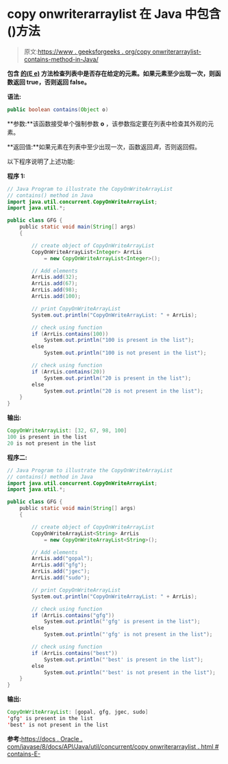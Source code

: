 # copy onwriterarraylist 在 Java 中包含()方法

> 原文:[https://www . geeksforgeeks . org/copy onwriterarraylist-contains-method-in-Java/](https://www.geeksforgeeks.org/copyonwritearraylist-contains-method-in-java/)

**包含 **[的(E e)](https://www.geeksforgeeks.org/copyonwritearraylist-in-java/)** 方法检查列表中是否存在给定的元素。如果元素至少出现一次，则函数返回 true，否则返回 false。**

**语法:**

```java
public boolean contains(Object o)
```

**参数:**该函数接受单个强制参数 **o** ，该参数指定要在列表中检查其外观的元素。

**返回值:**如果元素在列表中至少出现一次，函数返回*真*，否则返回假。

以下程序说明了上述功能:

**程序 1:**

```java
// Java Program to illustrate the CopyOnWriteArrayList
// contains() method in Java
import java.util.concurrent.CopyOnWriteArrayList;
import java.util.*;

public class GFG {
    public static void main(String[] args)
    {

        // create object of CopyOnWriteArrayList
        CopyOnWriteArrayList<Integer> ArrLis
            = new CopyOnWriteArrayList<Integer>();

        // Add elements
        ArrLis.add(32);
        ArrLis.add(67);
        ArrLis.add(98);
        ArrLis.add(100);

        // print CopyOnWriteArrayList
        System.out.println("CopyOnWriteArrayList: " + ArrLis);

        // check using function
        if (ArrLis.contains(100))
            System.out.println("100 is present in the list");
        else
            System.out.println("100 is not present in the list");

        // check using function
        if (ArrLis.contains(20))
            System.out.println("20 is present in the list");
        else
            System.out.println("20 is not present in the list");
    }
}
```

**输出:**

```java
CopyOnWriteArrayList: [32, 67, 98, 100]
100 is present in the list
20 is not present in the list

```

**程序二:**

```java
// Java Program to illustrate the CopyOnWriteArrayList
// contains() method in Java
import java.util.concurrent.CopyOnWriteArrayList;
import java.util.*;

public class GFG {
    public static void main(String[] args)
    {

        // create object of CopyOnWriteArrayList
        CopyOnWriteArrayList<String> ArrLis
            = new CopyOnWriteArrayList<String>();

        // Add elements
        ArrLis.add("gopal");
        ArrLis.add("gfg");
        ArrLis.add("jgec");
        ArrLis.add("sudo");

        // print CopyOnWriteArrayList
        System.out.println("CopyOnWriteArrayList: " + ArrLis);

        // check using function
        if (ArrLis.contains("gfg"))
            System.out.println("'gfg' is present in the list");
        else
            System.out.println("'gfg' is not present in the list");

        // check using function
        if (ArrLis.contains("best"))
            System.out.println("'best' is present in the list");
        else
            System.out.println("'best' is not present in the list");
    }
}
```

**输出:**

```java
CopyOnWriteArrayList: [gopal, gfg, jgec, sudo]
'gfg' is present in the list
'best' is not present in the list

```

**参考:**[https://docs . Oracle . com/javase/8/docs/API/Java/util/concurrent/copy onwriterarraylist . html # contains-E-](https://docs.oracle.com/javase/8/docs/api/java/util/concurrent/CopyOnWriteArrayList.html#contains-E-)